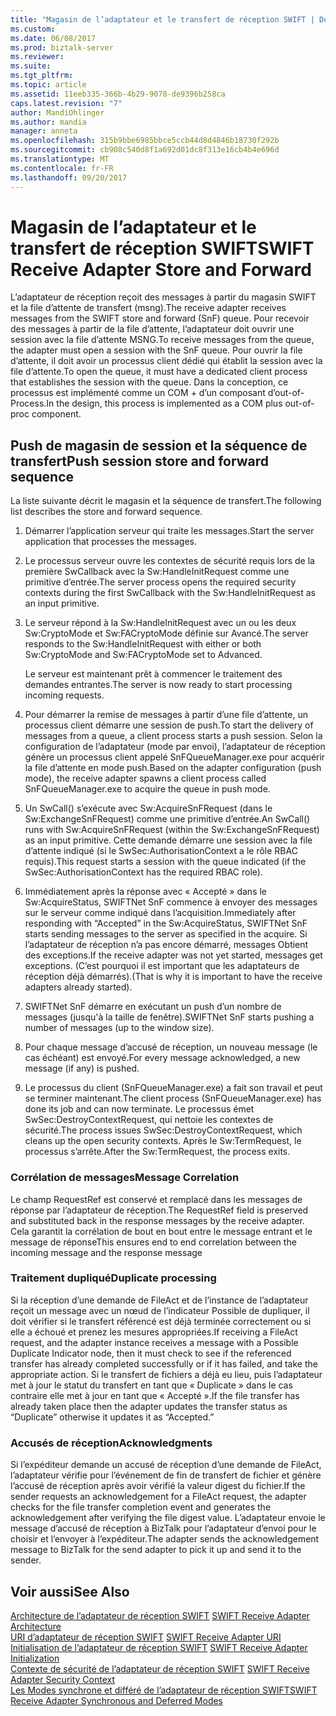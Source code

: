```yaml
---
title: "Magasin de l’adaptateur et le transfert de réception SWIFT | Documents Microsoft"
ms.custom: 
ms.date: 06/08/2017
ms.prod: biztalk-server
ms.reviewer: 
ms.suite: 
ms.tgt_pltfrm: 
ms.topic: article
ms.assetid: 11eeb335-366b-4b29-9078-de9396b258ca
caps.latest.revision: "7"
author: MandiOhlinger
ms.author: mandia
manager: anneta
ms.openlocfilehash: 315b9bbe6985bbce5ccb44d8d4846b18730f292b
ms.sourcegitcommit: cb908c540d8f1a692d01dc8f313e16cb4b4e696d
ms.translationtype: MT
ms.contentlocale: fr-FR
ms.lasthandoff: 09/20/2017
---
```

# <a name="swift-receive-adapter-store-and-forward"></a><span data-ttu-id="28ebc-102">Magasin de l’adaptateur et le transfert de réception SWIFT</span><span class="sxs-lookup"><span data-stu-id="28ebc-102">SWIFT Receive Adapter Store and Forward</span></span>
<span data-ttu-id="28ebc-103">L’adaptateur de réception reçoit des messages à partir du magasin SWIFT et la file d’attente de transfert (msng).</span><span class="sxs-lookup"><span data-stu-id="28ebc-103">The receive adapter receives messages from the SWIFT store and forward (SnF) queue.</span></span> <span data-ttu-id="28ebc-104">Pour recevoir des messages à partir de la file d’attente, l’adaptateur doit ouvrir une session avec la file d’attente MSNG.</span><span class="sxs-lookup"><span data-stu-id="28ebc-104">To receive messages from the queue, the adapter must open a session with the SnF queue.</span></span> <span data-ttu-id="28ebc-105">Pour ouvrir la file d’attente, il doit avoir un processus client dédié qui établit la session avec la file d’attente.</span><span class="sxs-lookup"><span data-stu-id="28ebc-105">To open the queue, it must have a dedicated client process that establishes the session with the queue.</span></span> <span data-ttu-id="28ebc-106">Dans la conception, ce processus est implémenté comme un COM + d’un composant d’out-of-Process.</span><span class="sxs-lookup"><span data-stu-id="28ebc-106">In the design, this process is implemented as a COM plus out-of-proc component.</span></span>  
  
## <a name="push-session-store-and-forward-sequence"></a><span data-ttu-id="28ebc-107">Push de magasin de session et la séquence de transfert</span><span class="sxs-lookup"><span data-stu-id="28ebc-107">Push session store and forward sequence</span></span>  
 <span data-ttu-id="28ebc-108">La liste suivante décrit le magasin et la séquence de transfert.</span><span class="sxs-lookup"><span data-stu-id="28ebc-108">The following list describes the store and forward sequence.</span></span>  
  
1.  <span data-ttu-id="28ebc-109">Démarrer l’application serveur qui traite les messages.</span><span class="sxs-lookup"><span data-stu-id="28ebc-109">Start the server application that processes the messages.</span></span>  
  
2.  <span data-ttu-id="28ebc-110">Le processus serveur ouvre les contextes de sécurité requis lors de la première SwCallback avec la Sw:HandleInitRequest comme une primitive d’entrée.</span><span class="sxs-lookup"><span data-stu-id="28ebc-110">The server process opens the required security contexts during the first SwCallback with the Sw:HandleInitRequest as an input primitive.</span></span>  
  
3.  <span data-ttu-id="28ebc-111">Le serveur répond à la Sw:HandleInitRequest avec un ou les deux Sw:CryptoMode et Sw:FACryptoMode définie sur Avancé.</span><span class="sxs-lookup"><span data-stu-id="28ebc-111">The server responds to the Sw:HandleInitRequest with either or both Sw:CryptoMode and Sw:FACryptoMode set to Advanced.</span></span>  
  
     <span data-ttu-id="28ebc-112">Le serveur est maintenant prêt à commencer le traitement des demandes entrantes.</span><span class="sxs-lookup"><span data-stu-id="28ebc-112">The server is now ready to start processing incoming requests.</span></span>  
  
4.  <span data-ttu-id="28ebc-113">Pour démarrer la remise de messages à partir d’une file d’attente, un processus client démarre une session de push.</span><span class="sxs-lookup"><span data-stu-id="28ebc-113">To start the delivery of messages from a queue, a client process starts a push session.</span></span> <span data-ttu-id="28ebc-114">Selon la configuration de l’adaptateur (mode par envoi), l’adaptateur de réception génère un processus client appelé SnFQueueManager.exe pour acquérir la file d’attente en mode push.</span><span class="sxs-lookup"><span data-stu-id="28ebc-114">Based on the adapter configuration (push mode), the receive adapter spawns a client process called SnFQueueManager.exe to acquire the queue in push mode.</span></span>  
  
5.  <span data-ttu-id="28ebc-115">Un SwCall() s’exécute avec Sw:AcquireSnFRequest (dans le Sw:ExchangeSnFRequest) comme une primitive d’entrée.</span><span class="sxs-lookup"><span data-stu-id="28ebc-115">An SwCall() runs with Sw:AcquireSnFRequest (within the Sw:ExchangeSnFRequest) as an input primitive.</span></span> <span data-ttu-id="28ebc-116">Cette demande démarre une session avec la file d’attente indiqué (si le SwSec:AuthorisationContext a le rôle RBAC requis).</span><span class="sxs-lookup"><span data-stu-id="28ebc-116">This request starts a session with the queue indicated (if the SwSec:AuthorisationContext has the required RBAC role).</span></span>  
  
6.  <span data-ttu-id="28ebc-117">Immédiatement après la réponse avec « Accepté » dans le Sw:AcquireStatus, SWIFTNet SnF commence à envoyer des messages sur le serveur comme indiqué dans l’acquisition.</span><span class="sxs-lookup"><span data-stu-id="28ebc-117">Immediately after responding with “Accepted” in the Sw:AcquireStatus, SWIFTNet SnF starts sending messages to the server as specified in the acquire.</span></span> <span data-ttu-id="28ebc-118">Si l’adaptateur de réception n’a pas encore démarré, messages Obtient des exceptions.</span><span class="sxs-lookup"><span data-stu-id="28ebc-118">If the receive adapter was not yet started, messages get exceptions.</span></span> <span data-ttu-id="28ebc-119">(C’est pourquoi il est important que les adaptateurs de réception déjà démarrés).</span><span class="sxs-lookup"><span data-stu-id="28ebc-119">(That is why it is important to have the receive adapters already started).</span></span>  
  
7.  <span data-ttu-id="28ebc-120">SWIFTNet SnF démarre en exécutant un push d’un nombre de messages (jusqu'à la taille de fenêtre).</span><span class="sxs-lookup"><span data-stu-id="28ebc-120">SWIFTNet SnF starts pushing a number of messages (up to the window size).</span></span>  
  
8.  <span data-ttu-id="28ebc-121">Pour chaque message d’accusé de réception, un nouveau message (le cas échéant) est envoyé.</span><span class="sxs-lookup"><span data-stu-id="28ebc-121">For every message acknowledged, a new message (if any) is pushed.</span></span>  
  
9. <span data-ttu-id="28ebc-122">Le processus du client (SnFQueueManager.exe) a fait son travail et peut se terminer maintenant.</span><span class="sxs-lookup"><span data-stu-id="28ebc-122">The client process (SnFQueueManager.exe) has done its job and can now terminate.</span></span> <span data-ttu-id="28ebc-123">Le processus émet SwSec:DestroyContextRequest, qui nettoie les contextes de sécurité.</span><span class="sxs-lookup"><span data-stu-id="28ebc-123">The process issues SwSec:DestroyContextRequest, which cleans up the open security contexts.</span></span> <span data-ttu-id="28ebc-124">Après le Sw:TermRequest, le processus s’arrête.</span><span class="sxs-lookup"><span data-stu-id="28ebc-124">After the Sw:TermRequest, the process exits.</span></span>  
  
### <a name="message-correlation"></a><span data-ttu-id="28ebc-125">Corrélation de messages</span><span class="sxs-lookup"><span data-stu-id="28ebc-125">Message Correlation</span></span>  
 <span data-ttu-id="28ebc-126">Le champ RequestRef est conservé et remplacé dans les messages de réponse par l’adaptateur de réception.</span><span class="sxs-lookup"><span data-stu-id="28ebc-126">The RequestRef field is preserved and substituted back in the response messages by the receive adapter.</span></span> <span data-ttu-id="28ebc-127">Cela garantit la corrélation de bout en bout entre le message entrant et le message de réponse</span><span class="sxs-lookup"><span data-stu-id="28ebc-127">This ensures end to end correlation between the incoming message and the response message</span></span>  
  
### <a name="duplicate-processing"></a><span data-ttu-id="28ebc-128">Traitement dupliqué</span><span class="sxs-lookup"><span data-stu-id="28ebc-128">Duplicate processing</span></span>  
 <span data-ttu-id="28ebc-129">Si la réception d’une demande de FileAct et de l’instance de l’adaptateur reçoit un message avec un nœud de l’indicateur Possible de dupliquer, il doit vérifier si le transfert référencé est déjà terminée correctement ou si elle a échoué et prenez les mesures appropriées.</span><span class="sxs-lookup"><span data-stu-id="28ebc-129">If receiving a FileAct request, and the adapter instance receives a message with a Possible Duplicate Indicator node, then it must check to see if the referenced transfer has already completed successfully or if it has failed, and take the appropriate action.</span></span> <span data-ttu-id="28ebc-130">Si le transfert de fichiers a déjà eu lieu, puis l’adaptateur met à jour le statut du transfert en tant que « Duplicate » dans le cas contraire elle met à jour en tant que « Accepté ».</span><span class="sxs-lookup"><span data-stu-id="28ebc-130">If the file transfer has already taken place then the adapter updates the transfer status as “Duplicate” otherwise it updates it as “Accepted.”</span></span>  
  
### <a name="acknowledgments"></a><span data-ttu-id="28ebc-131">Accusés de réception</span><span class="sxs-lookup"><span data-stu-id="28ebc-131">Acknowledgments</span></span>  
 <span data-ttu-id="28ebc-132">Si l’expéditeur demande un accusé de réception d’une demande de FileAct, l’adaptateur vérifie pour l’événement de fin de transfert de fichier et génère l’accusé de réception après avoir vérifié la valeur digest du fichier.</span><span class="sxs-lookup"><span data-stu-id="28ebc-132">If the sender requests an acknowledgement for a FileAct request, the adapter checks for the file transfer completion event and generates the acknowledgement after verifying the file digest value.</span></span> <span data-ttu-id="28ebc-133">L’adaptateur envoie le message d’accusé de réception à BizTalk pour l’adaptateur d’envoi pour le choisir et l’envoyer à l’expéditeur.</span><span class="sxs-lookup"><span data-stu-id="28ebc-133">The adapter sends the acknowledgement message to BizTalk for the send adapter to pick it up and send it to the sender.</span></span>  
  
## <a name="see-also"></a><span data-ttu-id="28ebc-134">Voir aussi</span><span class="sxs-lookup"><span data-stu-id="28ebc-134">See Also</span></span>  
 <span data-ttu-id="28ebc-135">[Architecture de l’adaptateur de réception SWIFT](../../adapters-and-accelerators/fileact-interact/swift-receive-adapter-architecture.md) </span><span class="sxs-lookup"><span data-stu-id="28ebc-135">[SWIFT Receive Adapter Architecture](../../adapters-and-accelerators/fileact-interact/swift-receive-adapter-architecture.md) </span></span>  
 <span data-ttu-id="28ebc-136">[URI d’adaptateur de réception SWIFT](../../adapters-and-accelerators/fileact-interact/swift-receive-adapter-uri.md) </span><span class="sxs-lookup"><span data-stu-id="28ebc-136">[SWIFT Receive Adapter URI](../../adapters-and-accelerators/fileact-interact/swift-receive-adapter-uri.md) </span></span>  
 <span data-ttu-id="28ebc-137">[Initialisation de l’adaptateur de réception SWIFT](../../adapters-and-accelerators/fileact-interact/swift-receive-adapter-initialization.md) </span><span class="sxs-lookup"><span data-stu-id="28ebc-137">[SWIFT Receive Adapter Initialization](../../adapters-and-accelerators/fileact-interact/swift-receive-adapter-initialization.md) </span></span>  
 <span data-ttu-id="28ebc-138">[Contexte de sécurité de l’adaptateur de réception SWIFT](../../adapters-and-accelerators/fileact-interact/swift-receive-adapter-security-context.md) </span><span class="sxs-lookup"><span data-stu-id="28ebc-138">[SWIFT Receive Adapter Security Context](../../adapters-and-accelerators/fileact-interact/swift-receive-adapter-security-context.md) </span></span>  
 [<span data-ttu-id="28ebc-139">Les Modes synchrone et différé de l’adaptateur de réception SWIFT</span><span class="sxs-lookup"><span data-stu-id="28ebc-139">SWIFT Receive Adapter Synchronous and Deferred Modes</span></span>](../../adapters-and-accelerators/fileact-interact/swift-receive-adapter-synchronous-and-deferred-modes.md)